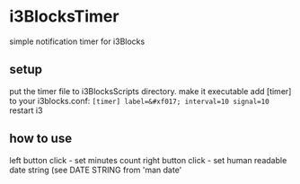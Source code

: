 # i3BlocksTimer
simple notification timer for i3Blocks

## setup
put the timer file to i3BlocksScripts directory.
make it executable
add [timer] to your i3blocks.conf:
`
[timer]
label=&#xf017;
interval=10
signal=10
`
restart i3

## how to use
left button click - set minutes count
right button click - set human readable date string (see DATE STRING from 'man date'

